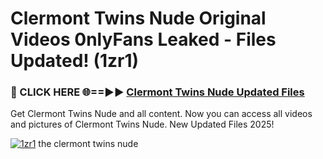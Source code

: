 # Clermont Twins Nude Original Videos 0nlyFans Leaked - Files Updated! (1zr1)

<h3>🔴 CLICK HERE 🌐==►► <a href="https://tinyurl.com/52m3yx9h" rel="nofollow">Clermont Twins Nude Updated Files</a></h3>

Get Clermont Twins Nude and all content. Now you can access all videos and pictures of Clermont Twins Nude. New Updated Files 2025!

[![1zr1](https://i.imgur.com/TnHtlc8.gif)](https://tinyurl.com/52m3yx9h)
the clermont twins nude